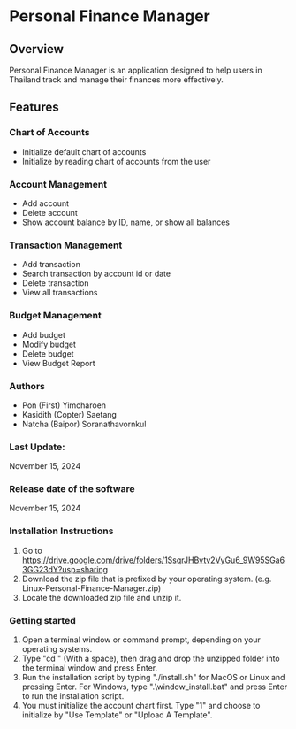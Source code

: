 # Personal Finance Manager

## Overview

Personal Finance Manager is an application designed to help users in Thailand track and manage their finances more effectively.

## Features

### Chart of Accounts

- Initialize default chart of accounts
- Initialize by reading chart of accounts from the user

### Account Management

- Add account
- Delete account
- Show account balance by ID, name, or show all balances

### Transaction Management

- Add transaction
- Search transaction by account id or date
- Delete transaction
- View all transactions

### Budget Management

- Add budget
- Modify budget
- Delete budget
- View Budget Report

### Authors

- Pon (First) Yimcharoen
- Kasidith (Copter) Saetang
- Natcha (Baipor) Soranathavornkul

### Last Update:

November 15, 2024

### Release date of the software

November 15, 2024

### Installation Instructions

1. Go to https://drive.google.com/drive/folders/1SsqrJHBvtv2VyGu6_9W95SGa63GG23dY?usp=sharing
2. Download the zip file that is prefixed by your operating system. (e.g. Linux-Personal-Finance-Manager.zip)
3. Locate the downloaded zip file and unzip it.

### Getting started

1. Open a terminal window or command prompt, depending on your operating systems.
2. Type "cd " (With a space), then drag and drop the unzipped folder into the terminal window and press Enter.
3. Run the installation script by typing "./install.sh" for MacOS or Linux and pressing Enter.
   For Windows, type ".\window_install.bat" and press Enter to run the installation script.
4. You must initialize the account chart first. Type "1" and choose to initialize by "Use Template" or "Upload A Template".
